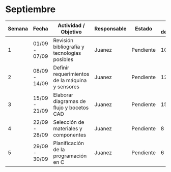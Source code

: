# Septiembre
| Semana | Fecha        | Actividad / Objetivo                               | Responsable | Estado      | Horas dedicadas |
|--------|-------------|---------------------------------------------------|------------|------------|----------------|
| 1      | 01/09 - 07/09 | Revisión bibliografía y tecnologías posibles     | Juanez     | Pendiente  | 10 h           |
| 2      | 08/09 - 14/09 | Definir requerimientos de la máquina y sensores | Juanez     | Pendiente  | 12 h           |
| 3      | 15/09 - 21/09 | Elaborar diagramas de flujo y bocetos CAD       | Juanez     | Pendiente  | 15 h           |
| 4      | 22/09 - 28/09 | Selección de materiales y componentes           | Juanez     | Pendiente  | 8 h            |
| 5      | 29/09 - 30/09 | Planificación de la programación en C           | Juanez     | Pendiente  | 6 h            |

